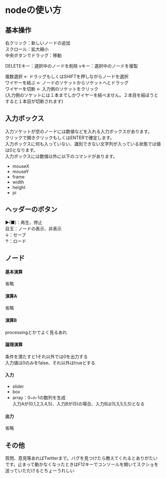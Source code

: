 # nodeの使い方

## 基本操作
右クリック：新しいノードの追加  
スクロール：拡大縮小  
中央ボタンでドラッグ：移動  

DELETEキー：選択中のノードを削除
vキー：選択中のノードを複製

複数選択 ← ドラッグもしくはSHIFTを押しながらノードを選択  
ワイヤーを結ぶ ← ノードのソケットからソケットへとドラッグ  
ワイヤーを切断 ← 入力側のソケットをクリック  
(入力側のソケットには１本までしかワイヤーを結べません。２本目を結ぼうとすると１本目が切断されます)  

## 入力ボックス
入力ソケットが空のノードには数値などを入れる入力ボックスがあります。  
クリックで開きクリックもしくはENTERで確定します。  
入力ボックスに何も入っていない、識別できない文字列が入っている状態では値は0となります。  
入力ボックスには数値以外に以下のコマンドがあります。
* mouseX
* mouseY
* frame
* width 
* height
* pi

## ヘッダーのボタン
▶(■)：再生、停止  
目玉：ノードの表示、非表示  
↓：セーブ  
↑：ロード

## ノード
#### 基本演算
省略
#### 演算A
省略
#### 演算B
processingとかでよく見るあれ
#### 論理演算
条件を満たすと1それ以外では0を出力する  
入力値は0のみをfalse、それ以外はtrueとする
#### 入力
* slider
* box
* array：0~n-1の数列を生成  
入力Aが(0,1,2,3,4,5)、入力Bが(5)の場合、入力Bは(5,5,5,5,5)となる
#### 出力
省略

## その他
質問、意見等あればTwitterまで。バグを見つけたら教えてくれるとありがたいです。止まって動かなくなったときはF12キーでコンソールを開いてスクショを送っていただけるとちょーうれしい

